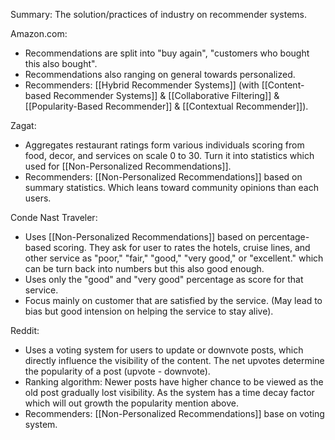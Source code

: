 Summary: The solution/practices of industry on recommender systems.

Amazon.com: 
- Recommendations are split into "buy again", "customers who bought this also bought".
- Recommendations also ranging on general towards personalized.
- Recommenders: [[Hybrid Recommender Systems]] (with [[Content-based Recommender Systems]] & [[Collaborative Filtering]] & [[Popularity-Based Recommender]] & [[Contextual Recommender]]).

Zagat: 
- Aggregates restaurant ratings form various individuals scoring from food, decor, and services on scale 0 to 30. Turn it into statistics which used for [[Non-Personalized Recommendations]].
- Recommenders: [[Non-Personalized Recommendations]] based on summary statistics. Which leans toward community opinions than each users.

Conde Nast Traveler: 
- Uses [[Non-Personalized Recommendations]] based on percentage-based scoring. They ask for user to rates the hotels, cruise lines, and other service as "poor," "fair," "good," "very good," or "excellent." which can be turn back into numbers but this also good enough.
- Uses only the "good" and "very good" percentage as score for that service.
- Focus mainly on customer that are satisfied by the service. (May lead to bias but good intension on helping the service to stay alive).

Reddit: 
- Uses a voting system for users to update or downvote posts, which directly influence the visibility of the content. The net upvotes determine the popularity of a post (upvote - downvote).
- Ranking algorithm: Newer posts have higher chance to be viewed as the old post gradually lost visibility. As the system has a time decay factor which will out growth the popularity mention above.
- Recommenders: [[Non-Personalized Recommendations]] base on voting system.